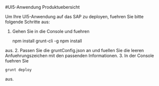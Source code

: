 #UI5-Anwendung Produktuebersicht

Um Ihre UI5-Anwendung auf das SAP zu deployen, fuehren Sie bitte folgende Schritte aus:

1. Gehen Sie in die Console und fuehren

	npm install grunt-cli -g
	npm install

aus.
2. Passen Sie die gruntConfig.json an und fuellen Sie die leeren Anfuehrungszeichen mit den passenden Informationen.
3. In der Console fuehren Sie

	grunt deploy

aus.